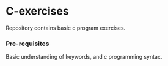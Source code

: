 # C-exercises

Repository contains basic c program exercises.

### Pre-requisites
Basic understanding of keywords, and c programming syntax.
